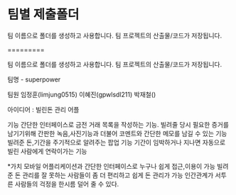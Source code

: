 ﻿팀별 제출폴더
=========

팀 이름으로 폴더를 생성하고 사용합니다. 
팀 프로젝트의 산출물/코드가 저장됩니다.

=========

팀 이름으로 폴더를 생성하고 사용합니다. 
팀 프로젝트의 산출물/코드가 저장됩니다.



팀명 - superpower

팀원 
임정훈(limjung0515)
이혜진(gpwlsdl211)
박재철()


아이디어 : 빌린돈 관리 어플


기능
간단한 인터페이스로 금전 거래 목록을 작성하는 기능.
빌려줄 당시 필요한 증거를 남기기위해 간판한 녹음,사진기능과
더불어 코멘트와 간단한 메모를 남길 수 있는 기능
빌려준 돈,기간을 주기적으로 알려주는 팝업 기능
기간이 임박하거나 지나면 자동으로 빌린 사람에게 연락이가는 기능


*가치
모바일 어플리케이션과 간단한 인터페이스로 누구나 쉽게 접근,이용이 가능
빌려준 돈 관리를 잘 못하는 사람들이 좀 더 편리하고 쉽게 돈 관리가 가능
인간관계가 서투른 사람들의 걱정을 한시름 덜어 줄 수 있다.
